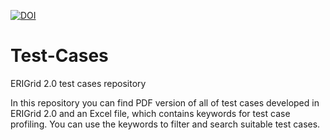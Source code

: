 [![DOI](https://zenodo.org/badge/DOI/10.5281/zenodo.5588212.svg)](https://doi.org/10.5281/zenodo.5588212)

# Test-Cases
ERIGrid 2.0 test cases repository

In this repository you can find PDF version of all of test cases developed in ERIGrid 2.0 and an Excel file, which contains keywords for test case profiling. You can use the keywords to filter and search suitable test cases.
